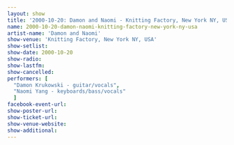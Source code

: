 ```yaml
---
layout: show
title: '2000-10-20: Damon and Naomi - Knitting Factory, New York NY, USA'
name: 2000-10-20-damon-naomi-knitting-factory-new-york-ny-usa
artist-name: 'Damon and Naomi'
show-venue: 'Knitting Factory, New York NY, USA'
show-setlist: 
show-date: 2000-10-20
show-radio: 
show-lastfm: 
show-cancelled: 
performers: [
  "Damon Krukowski - guitar/vocals",
  "Naomi Yang - keyboards/bass/vocals"
  ]
facebook-event-url: 
show-poster-url: 
show-ticket-url: 
show-venue-website: 
show-additional: 
---
```


